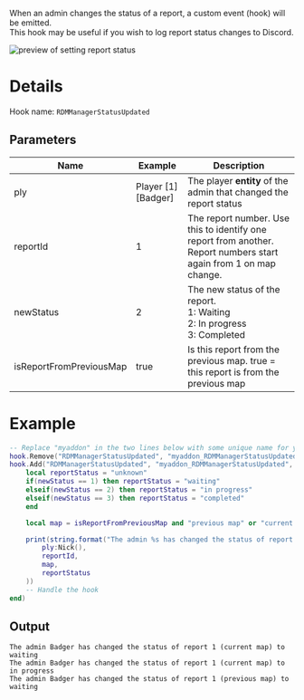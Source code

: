 When an admin changes the status of a report, a custom event (hook) will be emitted.<br>
This hook may be useful if you wish to log report status changes to Discord.

![preview of setting report status](https://i.imgur.com/dY9ST1B.png)

# Details
Hook name: `RDMManagerStatusUpdated`

## Parameters
| Name | Example | Description |
| -- | -- | -- |
| ply | Player [1][Badger] | The player **entity** of the admin that changed the report status |
| reportId | 1 | The report number. Use this to identify one report from another. Report numbers start again from 1 on map change. |
| newStatus | 2 | The new status of the report.<br>1: Waiting<br>2: In progress<br>3: Completed |
| isReportFromPreviousMap | true | Is this report from the previous map. true = this report is from the previous map |


# Example
```lua
-- Replace "myaddon" in the two lines below with some unique name for your addon
hook.Remove("RDMManagerStatusUpdated", "myaddon_RDMManagerStatusUpdated")
hook.Add("RDMManagerStatusUpdated", "myaddon_RDMManagerStatusUpdated", function(ply, reportId, newStatus, isReportFromPreviousMap)
    local reportStatus = "unknown"
    if(newStatus == 1) then reportStatus = "waiting"
    elseif(newStatus == 2) then reportStatus = "in progress"
    elseif(newStatus == 3) then reportStatus = "completed"
    end

    local map = isReportFromPreviousMap and "previous map" or "current map"

    print(string.format("The admin %s has changed the status of report %d (%s) to %s",
        ply:Nick(),
        reportId,
        map,
        reportStatus
    ))
    -- Handle the hook
end)
```

## Output
```
The admin Badger has changed the status of report 1 (current map) to waiting
The admin Badger has changed the status of report 1 (current map) to in progress
The admin Badger has changed the status of report 1 (previous map) to waiting
```


